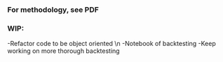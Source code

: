 ### For methodology, see PDF
### WIP: 
-Refactor code to be object oriented \n
-Notebook of backtesting
-Keep working on more thorough backtesting
